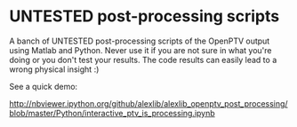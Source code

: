 UNTESTED post-processing scripts
===============================

A banch of UNTESTED post-processing scripts of the OpenPTV output using Matlab and Python. Never use it if you are not
sure in what you're doing or you don't test your results. The code results can easily lead to a wrong physical insight :)

See a quick demo: 

http://nbviewer.ipython.org/github/alexlib/alexlib_openptv_post_processing/blob/master/Python/interactive_ptv_is_processing.ipynb
